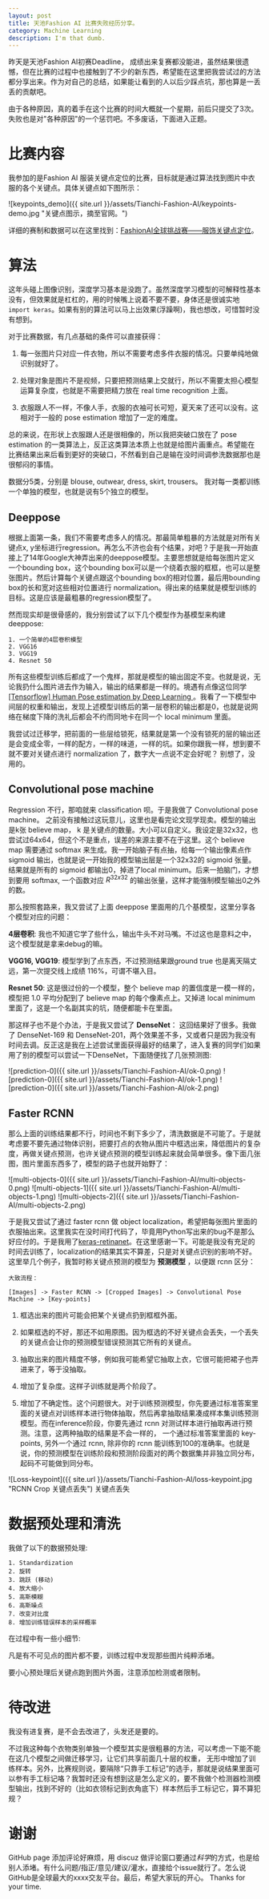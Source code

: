 ```yaml
---
layout: post
title: 天池Fashion AI 比赛失败经历分享。
category: Machine Learning
description: I'm that dumb.
---
```

昨天是天池Fashion AI初赛Deadline， 成绩出来复赛都没能进，虽然结果很遗憾，但在比赛的过程中也接触到了不少的新东西，希望能在这里把我尝试过的方法都分享出来。作为对自己的总结，如果能让看到的人以后少踩点坑，那也算是一丢丢的贡献吧。

由于各种原因，真的着手在这个比赛的时间大概就一个星期，前后只提交了3次。失败也是对"各种原因"的一个惩罚吧。不多废话，下面进入正题。


# 比赛内容

我参加的是Fashion AI 服装关键点定位的比赛，目标就是通过算法找到图片中衣服的各个关键点。具体关键点如下图所示：

![keypoints_demo]({{ site.url }}/assets/Tianchi-Fashion-AI/keypoints-demo.jpg "关键点图示，摘至官网。")

详细的赛制和数据可以在这里找到：[FashionAI全球挑战赛——服饰关键点定位](https://tianchi.aliyun.com/competition/introduction.htm?spm=5176.100066.0.0.6acdd780km5qMe&raceId=231648)。


# 算法

这年头碰上图像识别，深度学习基本是没跑了。虽然深度学习模型的可解释性基本没有，但效果就是杠杠的，用的时候嘴上说着不要不要，身体还是很诚实地 ```import keras```。如果有别的算法可以马上出效果(浮躁啊)，我也想改，可惜暂时没有想到。

对于比赛数据，有几点基础的条件可以直接获得：

1. 每一张图片只对应一件衣物，所以不需要考虑多件衣服的情况。只要单纯地做识别就好了。

2. 处理对象是图片不是视频，只要把预测结果上交就行，所以不需要太担心模型运算复杂度，也就是不需要把精力放在 real time recognition 上面。

3. 衣服跟人不一样，不像人手，衣服的衣袖可长可短，夏天来了还可以没有。这相对于一般的 pose estimation 增加了一定的难度。

总的来说，在形状上衣服跟人还是很相像的，所以我把突破口放在了 pose estimation 的一类算法上，反正这类算法本质上也就是给图片画重点。希望能在比赛结果出来后看到更好的突破口，不然看到自己是输在没时间调参洗数据那也是很郁闷的事情。

数据分5类，分别是 blouse, outwear, dress, skirt, trousers。 我对每一类都训练一个单独的模型，也就是说有5个独立的模型。


## Deeppose

根据上面第一条，我们不需要考虑多人的情况。那最简单粗暴的方法就是对所有关键点x, y坐标进行regression。再怎么不济也会有个结果，对吧？于是我一开始直接上了14年Google大神弄出来的deeppose模型。主要思想就是给每张图片定义一个bounding box，这个bounding box可以是一个绕着衣服的框框，也可以是整张图片。然后计算每个关键点跟这个bounding box的相对位置，最后用bounding box的长和宽对这些相对位置进行 normalization。得出来的结果就是模型训练的目标。这是应该是最粗暴的regression模型了。

然而现实却是很骨感的，我分别尝试了以下几个模型作为基模型来构建 deeppose:

	1. 一个简单的4层卷积模型
	2. VGG16
	3. VGG19
	4. Resnet 50

所有这些模型训练后都成了一个鬼样，那就是模型的输出固定不变。也就是说，无论我扔什么图片进去作为输入，输出的结果都是一样的。境遇有点像这位同学[[Tensorflow] Human Pose estimation by Deep Learning ](https://hypjudy.github.io/2017/05/04/pose-estimation/)。我看了一下模型中间层的权重和输出，发现上述模型训练后的第一层卷积的输出都是0，也就是说网络在梯度下降的洗礼后都会不约而同地卡在同一个 local minimum 里面。

我尝试过迁移学，把前面的一些层给锁死，结果就是第一个没有锁死的层的输出还是会变成全零，一样的配方，一样的味道，一样的坑。如果你跟我一样，想到要不就不要对关键点进行 normalization 了，数字大一点说不定会好呢？ 别想了，没用的。


## Convolutional pose machine

Regression 不行，那咱就来 classification 呗。于是我做了 Convolutional pose machine。 之前没有接触过这玩意儿，这里也是看完论文现学现卖。模型的输出是k张 believe map， k 是关键点的数量。大小可以自定义。我设定是32x32，也尝试过64x64，但这个不是重点，误差的来源主要不在于这里。这个 believe map 需要通过 softmax 来生成。我一开始脑子有点抽，给每一个输出像素点作 sigmoid 输出，也就是说一开始我的模型输出层是一个32x32的 sigmoid 张量。 结果就是所有的 sigmoid 都输出0，掉进了local minimum。后来一拍脑门，才想到要用 softmax, 一个函数对应 $R^{32x32}$ 的输出张量，这样才能强制模型输出0之外的数。

那么按照套路来，我又尝试了上面 deeppose 里面用的几个基模型，这里分享各个模型对应的问题：

**4层卷积**: 我也不知道它学了些什么，输出牛头不对马嘴。不过这也是意料之中，这个模型就是拿来debug的嘛。

**VGG16, VGG19**: 模型学到了点东西，不过预测结果跟ground true 也是离天隔丈远，第一次提交线上成绩 116%，可谓不堪入目。

**Resnet 50**: 这是很过份的一个模型，整个 believe map 的置信度是一模一样的，模型把 1.0 平均分配到了 believe map 的每个像素点上。又掉进 local minimum 里面了，这是一个名副其实的坑，随便都能卡在里面。

那这样子也不是个办法，于是我又尝试了 **DenseNet**： 这回结果好了很多。我做了 DenseNet-169 和 DenseNet-201，两个效果差不多，又或者只是因为我没有时间去调。反正这是我在上述尝试里面获得最好的结果了，进入复赛的同学们如果用了别的模型可以尝试一下DenseNet，下面随便找了几张预测图:

![prediction-0]({{ site.url }}/assets/Tianchi-Fashion-AI/ok-0.png)
![prediction-0]({{ site.url }}/assets/Tianchi-Fashion-AI/ok-1.png)
![prediction-0]({{ site.url }}/assets/Tianchi-Fashion-AI/ok-2.png)


## Faster RCNN

那么上面的训练结果都不行，时间也不剩下多少了，清洗数据是不可能了。于是就考虑要不要先通过物体识别，把要打点的衣物从图片中框选出来，降低图片的复杂度，再做关键点预测，也许关键点预测的模型训练起来就会简单很多。像下面几张图，图片里面东西多了，模型的路子也就开始野了：

![multi-objects-0]({{ site.url }}/assets/Tianchi-Fashion-AI/multi-objects-0.png)
![multi-objects-1]({{ site.url }}/assets/Tianchi-Fashion-AI/multi-objects-1.png)
![multi-objects-2]({{ site.url }}/assets/Tianchi-Fashion-AI/multi-objects-2.png)

于是我又尝试了通过 faster rcnn 做 object localization，希望把每张图片里面的衣服抽出来。这里我实在没时间打代码了，毕竟用Python写出来的bug不是那么好应付的。于是我用了[keras-retinanet](https://github.com/delftrobotics/keras-retinanet)。在这里感谢一下。可能是我没有充足的时间去训练了，localization的结果其实不算差，只是对关键点识别的影响不好。这里举几个例子，我暂时称关键点预测的模型为 **预测模型** ，以便跟 rcnn 区分：

	大致流程：

	[Images] -> Faster RCNN -> [Cropped Images] -> Convolutional Pose Machine -> [Key-points]

1. 框选出来的图片可能会把某个关键点扔到框框外面。

2. 如果框选的不好，那还不如用原图。因为框选的不好关键点会丢失，一个丢失的关键点会让你的预测模型错误预测其它所有的关键点。

3. 抽取出来的图片精度不够，例如我可能希望它抽取上衣，它很可能把裙子也弄进来了，等于没抽取。

4. 增加了复杂度。这样子训练就是两个阶段了。

5. 增加了不确定性。这个问题很大。对于训练预测模型，你先要通过标准答案里面的关键点对训练样本进行物体抽取，然后再拿抽取结果凑成样本集训练预测模型。而在inference阶段，你要先通过 rcnn 对测试样本进行抽取再进行预测。注意，这两种抽取的结果是不会一样的， 一个通过标准答案里面的 key-points, 另外一个通过 rcnn, 除非你的 rcnn 能训练到100的准确率。也就是说，你的预测模型在训练阶段和预测阶段面对的两个数据集并非独立同分布，起码不可能做到同分布。

![Loss-keypoint]({{ site.url }}/assets/Tianchi-Fashion-AI/loss-keypoint.jpg "RCNN Crop 关键点丢失")
关键点丢失


# 数据预处理和清洗

我做了以下的数据预处理:

	1. Standardization
	2. 旋转
	3. 跳跃 (移动)
	4. 放大缩小
	5. 高斯模糊
	6. 高斯噪点
	7. 改变对比度
	8. 增加训练错误样本的采样概率

在过程中有一些小细节:

凡是有不可见点的图片都不要，训练过程中发现那些图片纯粹添堵。

要小心预处理后关键点跑到图片外面，注意添加检测或者限制。


# 待改进

我没有进复赛，是不会去改进了，头发还是要的。

不过我这种每个衣物类别单独一个模型其实是很粗暴的方法，可以考虑一下能不能在这几个模型之间做迁移学习，让它们共享前面几十层的权重， 无形中增加了训练样本。另外，比赛规则说，要隔除“只靠手工标记”的选手，那就是说结果里面可以参有手工标记咯？我暂时还没有想到这是怎么定义的，要不我做个检测器检测模型输出，找到不好的（比如衣领标记到衣角底下）样本然后手工标记它，算不算犯规？


# 谢谢

GitHub page 添加评论好麻烦，用 discuz 做评论窗口要通过*科学*的方式，也是给别人添堵。有什么问题/指正/意见/建议/灌水，直接给个issue就行了。怎么说GitHub是全球最大的xxxx交友平台。最后，希望大家玩的开心。 Thanks for your time.

<!--  LocalWords:  Convolutional softmax sigmoid png rcnn
 -->
